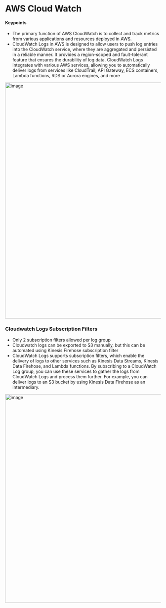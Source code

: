 # AWS Cloud Watch

#### Keypoints
- The primary function of AWS CloudWatch is to collect and track metrics from various applications and resources deployed in AWS.
- CloudWatch Logs in AWS is designed to allow users to push log entries into the CloudWatch service, where they are aggregated and persisted in a reliable manner. It provides a region-scoped and fault-tolerant feature that ensures the durability of log data. CloudWatch Logs integrates with various AWS services, allowing you to automatically deliver logs from services like CloudTrail, API Gateway, ECS containers, Lambda functions, RDS or Aurora engines, and more

<img width="763" alt="image" src="https://github.com/cskarthik22/Notes/assets/38231831/66ba61e6-4309-4aa3-a730-b81af2283a98">

### Cloudwatch Logs Subscription Filters
- Only 2 subscription filters allowed per log group
- Cloudwatch logs can be exported to S3 manually, but this can be automated using Kinesis Firehose subscription filter
- CloudWatch Logs supports subscription filters, which enable the delivery of logs to other services such as Kinesis Data Streams, Kinesis Data Firehose, and Lambda functions. By subscribing to a CloudWatch Log group, you can use these services to gather the logs from CloudWatch Logs and process them further. For example, you can deliver logs to an S3 bucket by using Kinesis Data Firehose as an intermediary.
<img width="674" alt="image" src="https://github.com/cskarthik22/Notes/assets/38231831/67fb6a09-cf14-4ff2-bd6c-4c112c80d093">

